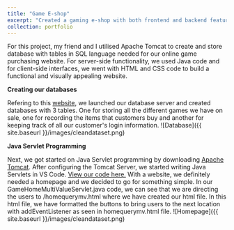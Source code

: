 ```yaml
---
title: "Game E-shop"
excerpt: "Created a gaming e-shop with both frontend and backend features <br/><img src='/aboutme/images/gameshoppic.png' style='width:300px; height:auto;'>"
collection: portfolio
---
```


For this project, my friend and I utilised Apache Tomcat to create and store database with tables in SQL language needed for our online game purchasing website. For server-side functionality, we used Java code and for client-side interfaces, we went with HTML and CSS code to build a functional and visually appealing website.

**Creating our databases**

Refering to this [website](https://www3.ntu.edu.sg/home/ehchua/Programming/sql/MySQL_HowTo.html), we launched our database server and created databases with 3 tables. One for storing all the different games we have on sale, one for recording the items that customers buy and another for keeping track of all our customer's login information. 
![Database]({{ site.baseurl }}/images/cleandataset.png)

**Java Servlet Programming**

Next, we got started on Java Servlet programming by downloading [Apache Tomcat](https://www3.ntu.edu.sg/home/ehchua/Programming/howto/Tomcat_HowTo.html). After configuring the Tomcat Server, we started writing Java Servlets in VS Code. [View our code here.](https://github.com/h-wenxuan/gamingeshop/tree/master)
With a website, we definitely needed a homepage and we decided to go for something simple. In our GameHomeMultiValueServlet.java code, we can see that we are directing the users to /homequerymv.html where we have created our html file. In this html file, we have formatted the buttons to bring users to the next location with addEventListener as seen in homequerymv.html file. 
![Homepage]({{ site.baseurl }}/images/cleandataset.png)
